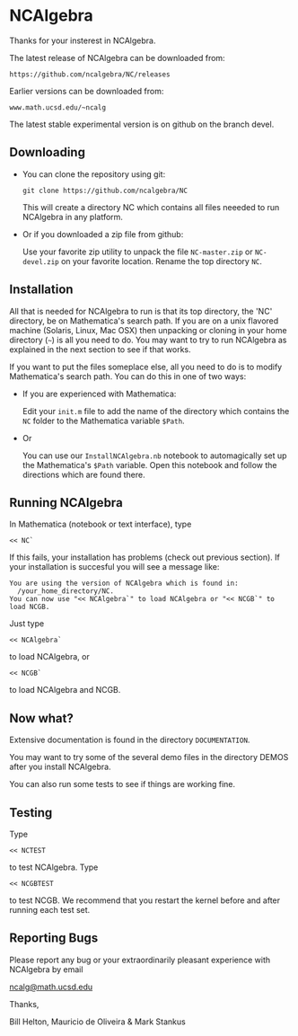 # NCAlgebra

Thanks for your insterest in NCAlgebra.

The latest release of NCAlgebra can be downloaded from:

    https://github.com/ncalgebra/NC/releases

Earlier versions can be downloaded from:

    www.math.ucsd.edu/~ncalg

The latest stable experimental version is on github on the branch devel.

## Downloading

* You can clone the repository using git:

  ```
  git clone https://github.com/ncalgebra/NC
  ```

  This will create a directory NC which contains all files neeeded to
  run NCAlgebra in any platform.

* Or if you downloaded a zip file from github:

  Use your favorite zip utility to unpack the file `NC-master.zip` or
  `NC-devel.zip` on your favorite location. Rename the top directory
  `NC`.

## Installation

All that is needed for NCAlgebra to run is that its top directory, the
'NC' directory, be on Mathematica's search path. If you are on a unix
flavored machine (Solaris, Linux, Mac OSX) then unpacking or cloning
in your home directory (`~`) is all you need to do. You may want to try
to run NCAlgebra as explained in the next section to see if that
works.

If you want to put the files someplace else, all you need to do is to
modify Mathematica's search path. You can do this in one of two ways:

* If you are experienced with Mathematica: 

  Edit your `init.m` file to add the name of the directory which
  contains the `NC` folder to the Mathematica variable `$Path`.

* Or 

  You can use our `InstallNCAlgebra.nb` notebook to automagically set
  up the Mathematica's `$Path` variable. Open this notebook and follow
  the directions which are found there.

## Running NCAlgebra

In Mathematica (notebook or text interface), type

    << NC`

If this fails, your installation has problems (check out previous
section). If your installation is succesful you will see a message
like:

    You are using the version of NCAlgebra which is found in:
      /your_home_directory/NC.
    You can now use "<< NCAlgebra`" to load NCAlgebra or "<< NCGB`" to load NCGB.

Just type 

    << NCAlgebra`

to load NCAlgebra, or

    << NCGB`

to load NCAlgebra and NCGB.

## Now what?

Extensive documentation is found in the directory `DOCUMENTATION`.

You may want to try some of the several demo files in the directory
DEMOS after you install NCAlgebra.

You can also run some tests to see if things are working fine.

## Testing

Type 

    << NCTEST

to test NCAlgebra. Type 

    << NCGBTEST

to test NCGB. We recommend that you restart the kernel before and
after running each test set.

## Reporting Bugs

Please report any bug or your extraordinarily pleasant experience with
NCAlgebra by email

ncalg@math.ucsd.edu

Thanks,

Bill Helton, Mauricio de Oliveira & Mark Stankus
